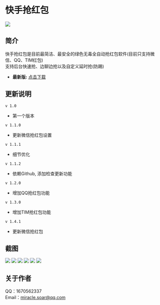 # 快手抢红包
![](https://raw.githubusercontent.com/A-Miracle/QiangHongBao/master/app/src/main/res/mipmap-xxhdpi/ic_launcher.png)

## 简介
快手抢红包是目前最简洁、最安全的绿色无毒全自动抢红包软件(目前只支持微信、QQ、TIM红包) <br>
支持后台快速抢、边聊边抢以及自定义延时抢(防踢)

- **最新版:** [点击下载](https://raw.githubusercontent.com/A-Miracle/QiangHongBao/master/QHB-V1.4.1.apk)

## 更新说明
`v 1.0`

- 第一个版本

`v 1.1.0`

- 更新微信抢红包设置

`v 1.1.1`

- 细节优化

`v 1.1.2`

- 依赖Github, 添加检查更新功能

`v 1.2.0`

- 增加QQ抢红包功能

`v 1.3.0`

- 增加TIM抢红包功能

`v 1.4.1`

- 更新微信抢红包

## 截图
![](https://raw.githubusercontent.com/A-Miracle/QiangHongBao/master/pic/01.jpg)
![](https://raw.githubusercontent.com/A-Miracle/QiangHongBao/master/pic/02.jpg)
![](https://raw.githubusercontent.com/A-Miracle/QiangHongBao/master/pic/03.jpg)
![](https://raw.githubusercontent.com/A-Miracle/QiangHongBao/master/pic/04.jpg)
![](https://raw.githubusercontent.com/A-Miracle/QiangHongBao/master/pic/05.jpg)
![](https://raw.githubusercontent.com/A-Miracle/QiangHongBao/master/pic/06.jpg)

## 关于作者
QQ：1670562337<br>
Email：miracle.soar@qq.com
